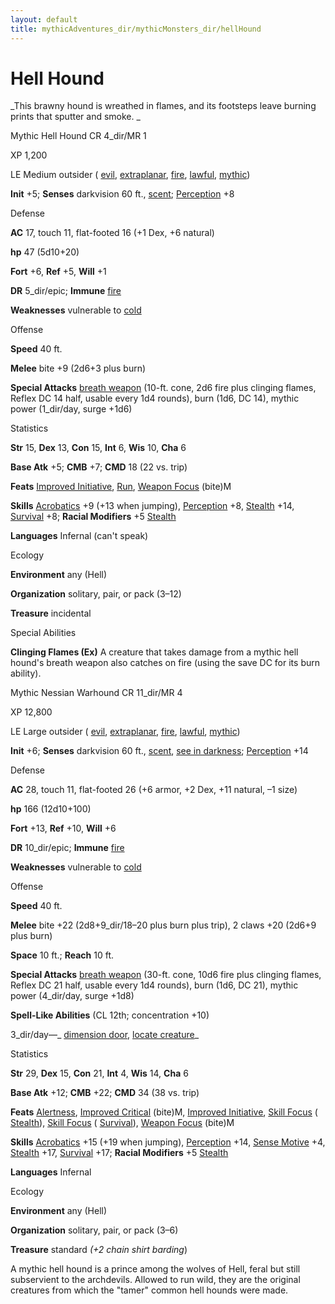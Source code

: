 ```yaml
---
layout: default
title: mythicAdventures_dir/mythicMonsters_dir/hellHound
---
```

# Hell Hound

_This brawny hound is wreathed in flames, and its footsteps leave burning prints that sputter and smoke. _

Mythic Hell Hound CR 4_dir/MR 1

XP 1,200

LE Medium outsider ( [evil](monsters_dir/creatureTypes#_evil-subtype), [extraplanar](monsters_dir/creatureTypes#_extraplanar-subtype), [fire](monsters_dir/creatureTypes#_fire-subtype), [lawful](monsters_dir/creatureTypes#_lawful-subtype), [mythic](mythicAdventures_dir/mythicMonsters#_mythic-subtype))

**Init** +5; **Senses** darkvision 60 ft., [scent](monsters_dir/universalMonsterRules#_scent); [Perception](skills_dir/perception#_perception) +8

Defense

**AC** 17, touch 11, flat-footed 16 (+1 Dex, +6 natural)

**hp** 47 (5d10+20)

**Fort** +6, **Ref** +5, **Will** +1

**DR** 5_dir/epic; **Immune** [fire](monsters_dir/creatureTypes#_fire-subtype)

**Weaknesses** vulnerable to [cold](monsters_dir/creatureTypes#_cold-subtype)

Offense

**Speed** 40 ft.

**Melee** bite +9 (2d6+3 plus burn)

**Special Attacks** [breath weapon](monsters_dir/universalMonsterRules#_breath-weapon) (10-ft. cone, 2d6 fire plus clinging flames, Reflex DC 14 half, usable every 1d4 rounds), burn (1d6, DC 14), mythic power (1_dir/day, surge +1d6)

Statistics

**Str** 15, **Dex** 13, **Con** 15, **Int** 6, **Wis** 10, **Cha** 6

**Base Atk** +5; **CMB** +7; **CMD** 18 (22 vs. trip)

**Feats** [Improved Initiative](feats#_improved-initiative), [Run](feats#_run), [Weapon Focus](feats#_weapon-focus) (bite)M

**Skills** [Acrobatics](skills_dir/acrobatics#_acrobatics) +9 (+13 when jumping), [Perception](skills_dir/perception#_perception) +8, [Stealth](skills_dir/stealth#_stealth) +14, [Survival](skills_dir/survival#_survival) +8; **Racial Modifiers** +5 [Stealth](skills_dir/stealth#_stealth)

**Languages** Infernal (can't speak)

Ecology

**Environment** any (Hell)

**Organization** solitary, pair, or pack (3–12)

**Treasure** incidental

Special Abilities

**Clinging Flames (Ex)** A creature that takes damage from a mythic hell hound's breath weapon also catches on fire (using the save DC for its burn ability).

Mythic Nessian Warhound CR 11_dir/MR 4

XP 12,800

LE Large outsider ( [evil](monsters_dir/creatureTypes#_evil-subtype), [extraplanar](monsters_dir/creatureTypes#_extraplanar-subtype), [fire](monsters_dir/creatureTypes#_fire-subtype), [lawful](monsters_dir/creatureTypes#_lawful-subtype), [mythic](mythicAdventures_dir/mythicMonsters#_mythic-subtype))

**Init** +6; **Senses** darkvision 60 ft., [scent](monsters_dir/universalMonsterRules#_scent), [see in darkness](monsters_dir/universalMonsterRules#_see-in-darkness); [Perception](skills_dir/perception#_perception) +14

Defense

**AC** 28, touch 11, flat-footed 26 (+6 armor, +2 Dex, +11 natural, –1 size)

**hp** 166 (12d10+100)

**Fort** +13, **Ref** +10, **Will** +6

**DR** 10_dir/epic; **Immune** [fire](monsters_dir/creatureTypes#_fire-subtype)

**Weaknesses** vulnerable to [cold](monsters_dir/creatureTypes#_cold-subtype)

Offense

**Speed** 40 ft.

**Melee** bite +22 (2d8+9_dir/18–20 plus burn plus trip), 2 claws +20 (2d6+9 plus burn)

**Space** 10 ft.; **Reach** 10 ft.

**Special Attacks** [breath weapon](monsters_dir/universalMonsterRules#_breath-weapon) (30-ft. cone, 10d6 fire plus clinging flames, Reflex DC 21 half, usable every 1d4 rounds), burn (1d6, DC 21), mythic power (4_dir/day, surge +1d8)

**Spell-Like Abilities** (CL 12th; concentration +10)

3_dir/day—_ [dimension door](spells_dir/dimensionDoor#_dimension-door), [locate creature](spells_dir/locateCreature#_locate-creature)_

Statistics

**Str** 29, **Dex** 15, **Con** 21, **Int** 4, **Wis** 14, **Cha** 6

**Base Atk** +12; **CMB** +22; **CMD** 34 (38 vs. trip)

**Feats** [Alertness](feats#_alertness), [Improved Critical](mythicAdventures_dir/mythicFeats#_improved-critical-mythic) (bite)M, [Improved Initiative](feats#_improved-initiative), [Skill Focus](feats#_skill-focus) ( [Stealth](skills_dir/stealth#_stealth)), [Skill Focus](feats#_skill-focus) ( [Survival](skills_dir/survival#_survival)), [Weapon Focus](feats#_weapon-focus) (bite)M

**Skills** [Acrobatics](skills_dir/acrobatics#_acrobatics) +15 (+19 when jumping), [Perception](skills_dir/perception#_perception) +14, [Sense Motive](skills_dir/senseMotive#_sense-motive) +4, [Stealth](skills_dir/stealth#_stealth) +17, [Survival](skills_dir/survival#_survival) +17; **Racial Modifiers** +5 [Stealth](skills_dir/stealth#_stealth)

**Languages** Infernal

Ecology

**Environment** any (Hell)

**Organization** solitary, pair, or pack (3–6)

**Treasure** standard _(+2 chain shirt barding_)

A mythic hell hound is a prince among the wolves of Hell, feral but still subservient to the archdevils. Allowed to run wild, they are the original creatures from which the "tamer" common hell hounds were made.

